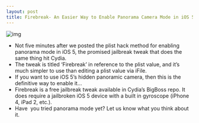 ```yaml
---
layout: post
title: Firebreak- An Easier Way to Enable Panorama Camera Mode in iOS 5
---
```

![img](http://media.idownloadblog.com/wp-content/uploads/2011/11/Firebreak.png)
* Not five minutes after we posted the plist hack method for enabling panorama mode in iOS 5, the promised jailbreak tweak that does the same thing hit Cydia.
* The tweak is titled ‘Firebreak’ in reference to the plist value, and it’s much simpler to use than editing a plist value via iFile.
* If you want to use iOS 5’s hidden panoramic camera, then this is the definitive way to enable it…
* Firebreak is a free jailbreak tweak available in Cydia’s BigBoss repo. It does require a jailbroken iOS 5 device with a built in gyroscope (iPhone 4, iPad 2, etc.).
* Have  you tried panorama mode yet? Let us know what you think about it.

